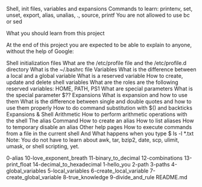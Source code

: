 Shell, init files, variables and expansions
Commands to learn: printenv, set, unset, export, alias, unalias, ., source, printf You are not allowed to use bc or sed

What you should learn from this project

At the end of this project you are expected to be able to explain to anyone, without the help of Google:

Shell initialization files
    What are the /etc/profile file and the /etc/profile.d directory
    What is the ~/.bashrc file
Variables
    What is the difference between a local and a global variable
    What is a reserved variable
    How to create, update and delete shell variables
    What are the roles are the following reserved variables: HOME, PATH, PS1
    What are special parameters
    What is the special parameter $??
Expansions
    What is expansion and how to use them
    What is the difference between single and double quotes and how to use them properly
    How to do command substitution with $() and backticks
Expansions & Shell Arithmetic
    How to perform arithmetic operations with the shell
The alias Command
    How to create an alias
    How to list aliases
    How to temporary disable an alias
Other help pages
    How to execute commands from a file in the current shell
And
    What happens when you type $ ls -l *.txt
Note: You do not have to learn about awk, tar, bzip2, date, scp, ulimit, umask, or shell scripting, yet.

0-alias 10-love_exponent_breath 11-binary_to_decimal 12-combinations 13-print_float 14-decimal_to_hexadecimal 1-hello_you 2-path 3-paths 4-global_variables 5-local_variables 6-create_local_variable 7-create_global_variable 8-true_knowledge 9-divide_and_rule README.md